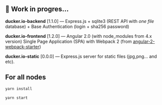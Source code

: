 ## 🦆 Work in progres...
<p>
    <strong>ducker.io-backend</strong> [1.1.0] — Express.js + sqlite3 (REST API with <i>one file</i> database) + Base Authentication (login + sha256 password)
</p>
<p>
    <strong>ducker.io-frontend</strong> [1.2.0] — Angular 2.0 (with node_modules from 4.x version) Single Page Application (SPA) with Webpack 2 (from <a href="https://github.com/AngularClass/angular2-webpack-starter" target="_blank">angular-2-webpack-starter</a>)
</p>
<p>
    <strong>ducker.io-static</strong> [0.0.0] — Express.js server for static files (jpg,png... and etc).
</p>

## For all nodes

```bash
yarn install
```
```bash
yarn start
```
